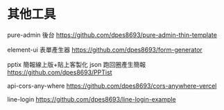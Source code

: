 # 其他工具

pure-admin 後台
<https://github.com/dpes8693/pure-admin-thin-template>

element-ui 表單產生器
<https://github.com/dpes8693/form-generator>

pptix 簡報線上版+貼上客製化 json 跑回圈產生簡報
<https://github.com/dpes8693/PPTist>

api-cors-any-where
<https://github.com/dpes8693/cors-anywhere-vercel>

line-login
<https://github.com/dpes8693/line-login-example>